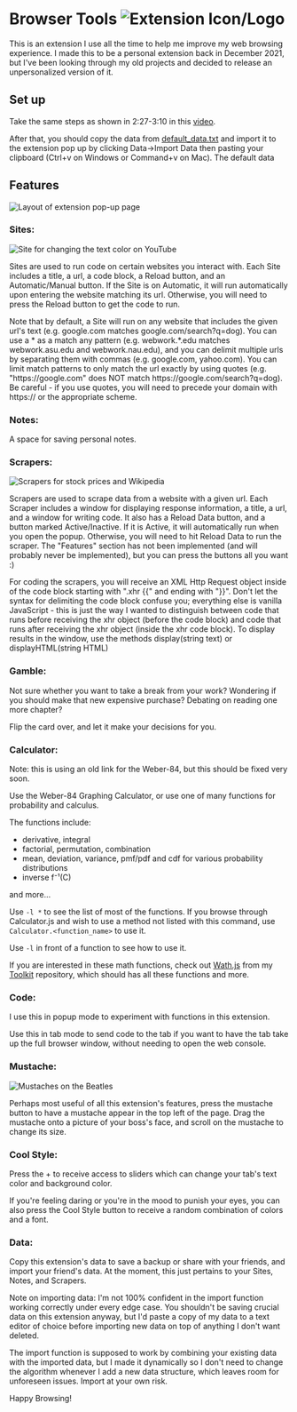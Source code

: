 # Browser Tools ![Extension Icon/Logo](Bot-32.png)

This is an extension I use all the time to help me improve my web browsing experience. I made this to be a personal extension back in December 2021, but I've been looking through my old projects and decided to release an unpersonalized version of it.

## Set up
Take the same steps as shown in 2:27-3:10 in this [video](https://www.youtube.com/watch?v=ZM0b95lquso&t=147).

After that, you should copy the data from [default_data.txt](/default_data.txt) and import it to the extension pop up by clicking Data→Import Data then pasting your clipboard (Ctrl+v on Windows or Command+v on Mac). The default data

## Features

![Layout of extension pop-up page](/Screenshots/Layout.png)

### Sites:

![Site for changing the text color on YouTube](/Screenshots/Sites.png)

Sites are used to run code on certain websites you interact with. Each Site includes a title, a url, a code block, a Reload button, and an Automatic/Manual button. If the Site is on Automatic, it will run automatically upon entering the website matching its url. Otherwise, you will need to press the Reload button to get the code to run. 

Note that by default, a Site will run on any website that includes the given url's text (e.g. google.com matches google.com/search?q=dog). You can use a * as a match any pattern (e.g. webwork.*.edu matches webwork.asu.edu and webwork.nau.edu), and you can delimit multiple urls by separating them with commas (e.g. google.com, yahoo.com). You can limit match patterns to only match the url exactly by using quotes (e.g. "https://<zws>google.com" does NOT match https://<zws>google.com/search?q=dog). Be careful - if you use quotes, you will need to precede your domain with https:// or the appropriate scheme.

### Notes:

A space for saving personal notes.

### Scrapers:

![Scrapers for stock prices and Wikipedia](/Screenshots/Scrapers.png)

Scrapers are used to scrape data from a website with a given url. Each Scraper includes a window for displaying response information, a title, a url, and a window for writing code. It also has a Reload Data button, and a button marked Active/Inactive. If it is Active, it will automatically run when you open the popup. Otherwise, you will need to hit Reload Data to run the scraper. The "Features" section has not been implemented (and will probably never be implemented), but you can press the buttons all you want :)

For coding the scrapers, you will receive an XML Http Request object inside of the code block starting with ".xhr {{" and ending with "}}". Don't let the syntax for delimiting the code block confuse you; everything else is vanilla JavaScript - this is just the way I wanted to distinguish between code that runs before receiving the xhr object (before the code block) and code that runs after receiving the xhr object (inside the xhr code block). To display results in the window, use the methods display(string text) or displayHTML(string HTML)

### Gamble:

Not sure whether you want to take a break from your work? Wondering if you should make that new expensive purchase? Debating on reading one more chapter?

Flip the card over, and let it make your decisions for you.

### Calculator:

Note: this is using an old link for the Weber-84, but this should be fixed very soon. 

Use the Weber-84 Graphing Calculator, or use one of many functions for probability and calculus. 

The functions include:
 - derivative, integral
 - factorial, permutation, combination
 - mean, deviation, variance, pmf/pdf and cdf for various probability distributions
 - inverse f⁻¹(C)

and more...

Use ``` -l * ``` to see the list of most of the functions. If you browse through Calculator.js and wish to use a method not listed with this command, use ```Calculator.<function_name>``` to use it.

Use ``` -l ``` in front of a function to see how to use it.

If you are interested in these math functions, check out [Wath.js](https://github.com/jamesweber7/Toolkit.js/blob/master/Wath.js) from my [Toolkit](https://github.com/jamesweber7/Toolkit.js) repository, which should has all these functions and more.

### Code: 

I use this in popup mode to experiment with functions in this extension. 

Use this in tab mode to send code to the tab if you want to have the tab take up the full browser window, without needing to open the web console.

### Mustache:

![Mustaches on the Beatles](/Screenshots/Mustache.png)

Perhaps most useful of all this extension's features, press the mustache button to have a mustache appear in the top left of the page. Drag the mustache onto a picture of your boss's face, and scroll on the mustache to change its size.

### Cool Style:

Press the + to receive access to sliders which can change your tab's text color and background color. 

If you're feeling daring or you're in the mood to punish your eyes, you can also press the Cool Style button to receive a random combination of colors and a font.

### Data:

Copy this extension's data to save a backup or share with your friends, and import your friend's data. At the moment, this just pertains to your Sites, Notes, and Scrapers.

Note on importing data: I'm not 100% confident in the import function working correctly under every edge case. You shouldn't be saving crucial data on this extension anyway, but I'd paste a copy of my data to a text editor of choice before importing new data on top of anything I don't want deleted.

The import function is supposed to work by combining your existing data with the imported data, but I made it dynamically so I don't need to change the algorithm whenever I add a new data structure, which leaves room for unforeseen issues. Import at your own risk.

Happy Browsing!